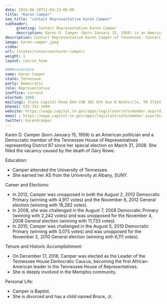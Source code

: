 ```yaml
---
date: 2024-06-18T11:54:12-05:00
title: "Karen Camper"
seo_title: "contact Representative Karen Camper"
subheader:
     greeting: Contact Representative Karen Camper
     description: Karen D. Camper (born January 15, 1958) is an American politician and a Democratic member of the Tennessee House of Representatives representing District 87 since her special election on March 31, 2008.
description: Contact Representative Karen Camper of Tennessee. Contact information for Karen Camper includes email address, phone number, and mailing address.
image: karen-camper.jpeg
video:
url: /states/tennessee/karen-camper/
weight: 1
layout: course_home

####candidate
name: Karen Camper
state: Tennessee
party: Democratic
role: Representative
inoffice: current
elected: 2008
mailing1: State Capitol Room 664 CHB 301 6th Ave N Nashville, TN 37243
phone1: 615-741-1898
website: https://wapp.capitol.tn.gov/apps/legislatorinfo/member.aspx?district=H87/
email : https://wapp.capitol.tn.gov/apps/legislatorinfo/member.aspx?district=H87/
twitter: karendcamper
---
```

Karen D. Camper (born January 15, 1958) is an American politician and a Democratic member of the Tennessee House of Representatives representing District 87 since her special election on March 31, 2008. She filled the vacancy caused by the death of Gary Rowe.

Education:
- Camper attended the University of Tennessee.
- She earned her AS from the University at Albany, SUNY.

Career and Elections:
- In 2012, Camper was unopposed in both the August 2, 2012 Democratic Primary (winning with 4,917 votes) and the November 6, 2012 General election (winning with 18,282 votes).
- In 2008, she was challenged in the August 7, 2008 Democratic Primary (winning with 2,242 votes) and was unopposed for the November 4, 2008 General election (winning with 11,733 votes).
- In 2010, Camper was challenged in the August 5, 2010 Democratic Primary (winning with 3,075 votes) and was unopposed for the November 2, 2010 General election (winning with 6,111 votes).

Tenure and Historic Accomplishment:
- On December 17, 2018, Camper was elected as the Leader of the Tennessee House Democratic Caucus, becoming the first African-American leader in the Tennessee House of Representatives.
- She is deeply involved in the Memphis community.

Personal Life:
- Camper is Baptist.
- She is divorced and has a child named Bruce, Jr.
